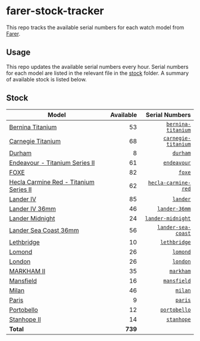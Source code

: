 # farer-stock-tracker

This repo tracks the available serial numbers for each watch model from [Farer](https://farer.com).

## Usage

This repo updates the available serial numbers every hour. Serial numbers for each model are listed in the relevant file in the [stock](./stock) folder. A summary of available stock is listed below.

## Stock

| Model | Available | Serial Numbers |
| ----- | --------: | -------------: |
| [Bernina Titanium](https://farer.com/products/bernina-titanium) | 53 | [`bernina-titanium`](./stock/bernina-titanium) |
| [Carnegie Titanium](https://farer.com/products/carnegie-titanium) | 68 | [`carnegie-titanium`](./stock/carnegie-titanium) |
| [Durham](https://farer.com/products/durham) | 8 | [`durham`](./stock/durham) |
| [Endeavour - Titanium Series II](https://farer.com/products/endeavour) | 61 | [`endeavour`](./stock/endeavour) |
| [FOXE](https://farer.com/products/foxe) | 82 | [`foxe`](./stock/foxe) |
| [Hecla Carmine Red - Titanium Series II](https://farer.com/products/hecla-carmine-red) | 62 | [`hecla-carmine-red`](./stock/hecla-carmine-red) |
| [Lander IV](https://farer.com/products/lander) | 85 | [`lander`](./stock/lander) |
| [Lander IV 36mm](https://farer.com/products/lander-36mm) | 46 | [`lander-36mm`](./stock/lander-36mm) |
| [Lander Midnight](https://farer.com/products/lander-midnight) | 24 | [`lander-midnight`](./stock/lander-midnight) |
| [Lander Sea Coast 36mm](https://farer.com/products/lander-sea-coast) | 56 | [`lander-sea-coast`](./stock/lander-sea-coast) |
| [Lethbridge](https://farer.com/products/lethbridge) | 10 | [`lethbridge`](./stock/lethbridge) |
| [Lomond](https://farer.com/products/lomond) | 26 | [`lomond`](./stock/lomond) |
| [London](https://farer.com/products/london) | 26 | [`london`](./stock/london) |
| [MARKHAM II](https://farer.com/products/markham) | 35 | [`markham`](./stock/markham) |
| [Mansfield](https://farer.com/products/mansfield) | 16 | [`mansfield`](./stock/mansfield) |
| [Milan](https://farer.com/products/milan) | 46 | [`milan`](./stock/milan) |
| [Paris](https://farer.com/products/paris) | 9 | [`paris`](./stock/paris) |
| [Portobello](https://farer.com/products/portobello) | 12 | [`portobello`](./stock/portobello) |
| [Stanhope II](https://farer.com/products/stanhope) | 14 | [`stanhope`](./stock/stanhope) |
| **Total** | **739** | |

